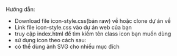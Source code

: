 Hướng dẫn:
  - Download file icon-style.css(bản raw) về hoặc clone dự án về
  - Link file icon-style.css vào dự án web của bạn
  - truy cập index.html để tìm kiếm tên class icon bạn muốn dùng
  - sử dụng icon theo cách sau: <span class="<tên class của icon>"></span> 
  - có thể dùng ảnh SVG cho nhiều mục đích
